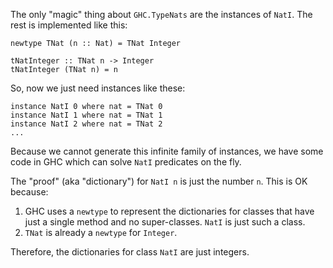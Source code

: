 
The only "magic" thing about `GHC.TypeNats` are the instances of `NatI`.  The rest is implemented like this:

```wiki
newtype TNat (n :: Nat) = TNat Integer

tNatInteger :: TNat n -> Integer
tNatInteger (TNat n) = n
```


So, now we just need instances like these:

```wiki
instance NatI 0 where nat = TNat 0
instance NatI 1 where nat = TNat 1
instance NatI 2 where nat = TNat 2
...
```


Because we cannot generate this infinite family of instances, we have
some code in GHC which can solve `NatI` predicates on the fly.


The "proof" (aka "dictionary") for `NatI n` is just the number `n`.  This is OK because:

1. GHC uses a `newtype` to represent the dictionaries for classes that have just a single method and no super-classes.  `NatI` is just such a class.
1. `TNat` is already a `newtype` for `Integer`.


Therefore, the dictionaries for class `NatI` are just integers.

